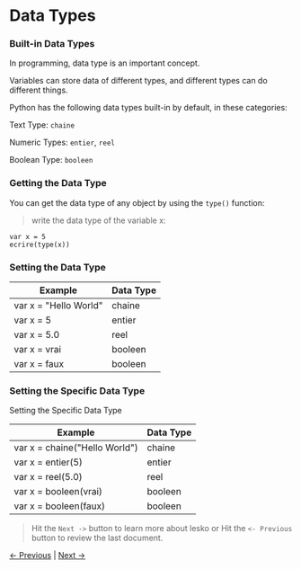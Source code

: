 # Data Types

### Built-in Data Types

In programming, data type is an important concept.

Variables can store data of different types, and different types can do different things.

Python has the following data types built-in by default, in these categories:

Text Type:	`chaine`

Numeric Types:	`entier`, `reel`

Boolean Type:	`booleen`

### Getting the Data Type

You can get the data type of any object by using the `type()` function:

> write the data type of the variable x:

```
var x = 5
ecrire(type(x))
```
### Setting the Data Type

Example              | Data Type
---------------------| ---------
var x = "Hello World"| chaine
var x = 5            | entier
var x = 5.0          | reel
var x = vrai         | booleen
var x = faux         | booleen

### Setting the Specific Data Type

Setting the Specific Data Type

Example                      | Data Type
-----------------------------| ---------
var x = chaine("Hello World")| chaine
var x = entier(5)            | entier
var x = reel(5.0)            | reel
var x = booleen(vrai)        | booleen
var x = booleen(faux)        | booleen

> Hit the `Next ->` button to learn more about lesko or Hit the `<- Previous` button to review the last document.

[<- Previous](https://github.com/Mohamed-Akram-Hl/docs/blob/main/4.%20Variables/Variables.md) |
[Next ->]()


